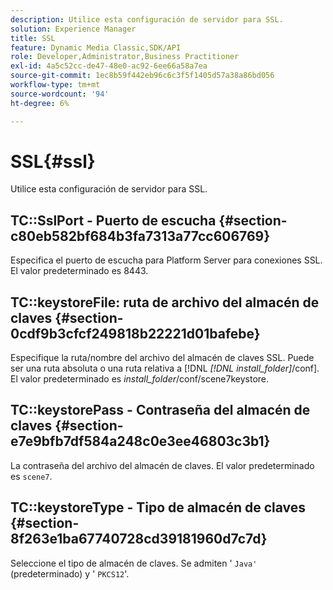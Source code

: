 ```yaml
---
description: Utilice esta configuración de servidor para SSL.
solution: Experience Manager
title: SSL
feature: Dynamic Media Classic,SDK/API
role: Developer,Administrator,Business Practitioner
exl-id: 4a5c52cc-de47-48e0-ac92-6ee66a58a7ea
source-git-commit: 1ec8b59f442eb96c6c3f5f1405d57a38a86bd056
workflow-type: tm+mt
source-wordcount: '94'
ht-degree: 6%

---
```


# SSL{#ssl}

Utilice esta configuración de servidor para SSL.

## TC::SslPort - Puerto de escucha {#section-c80eb582bf684b3fa7313a77cc606769}

Especifica el puerto de escucha para Platform Server para conexiones SSL. El valor predeterminado es 8443.

## TC::keystoreFile: ruta de archivo del almacén de claves {#section-0cdf9b3cfcf249818b22221d01bafebe}

Especifique la ruta/nombre del archivo del almacén de claves SSL. Puede ser una ruta absoluta o una ruta relativa a [!DNL *[!DNL install_folder]*/conf]. El valor predeterminado es *install_folder*/conf/scene7keystore.

## TC::keystorePass - Contraseña del almacén de claves {#section-e7e9bfb7df584a248c0e3ee46803c3b1}

La contraseña del archivo del almacén de claves. El valor predeterminado es `scene7`.

## TC::keystoreType - Tipo de almacén de claves {#section-8f263e1ba67740728cd39181960d7c7d}

Seleccione el tipo de almacén de claves. Se admiten &#39; `Java'` (predeterminado) y &#39; `PKCS12`&#39;.
